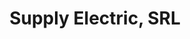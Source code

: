 ---
title: "Supply Electric, SRL"
url: /san-cristobal/supply-electric-srl-calle-francisco-j-peynado/
shop: Eisenwaren
---